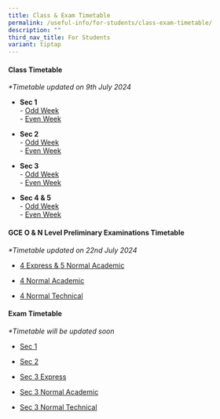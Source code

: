 ```yaml
---
title: Class & Exam Timetable
permalink: /useful-info/for-students/class-exam-timetable/
description: ""
third_nav_title: For Students
variant: tiptap
---
```

<h4><strong>Class Timetable</strong></h4>
<p><em>*Timetable updated on 9th July 2024</em>
</p>
<ul data-tight="true" class="tight">
<li>
<p><strong>Sec 1</strong>
<br>-&nbsp;<a href="/files/Timetable/2024 Sem 2/S1_2024_Sem_2_TT__odd_5_Jul.pdf" rel="noopener noreferrer nofollow" target="_blank">Odd Week</a>
<br>-&nbsp;<a href="/files/Timetable/2024 Sem 2/S1_2024_Sem_2_TT__even_5_Jul.pdf" rel="noopener noreferrer nofollow" target="_blank">Even Week</a>
</p>
</li>
<li>
<p><strong>Sec 2</strong>
<br>-&nbsp;<a href="/files/Timetable/2024 Sem 2/S2_2024_Sem_2_TT__odd_5_Jul.pdf" rel="noopener noreferrer nofollow" target="_blank">Odd Week</a>
<br>-&nbsp;<a href="/files/Timetable/2024 Sem 2/S2_2024_Sem_2_TT__even_5_Jul.pdf" rel="noopener noreferrer nofollow" target="_blank">Even Week</a>
</p>
</li>
<li>
<p><strong>Sec 3</strong>
<br>-&nbsp;<a href="/files/Timetable/2024 Sem 2/S3_2024_Sem_2_TT__odd_5_Jul.pdf" rel="noopener noreferrer nofollow" target="_blank">Odd Week</a> 
<br>-&nbsp;<a href="/files/Timetable/2024 Sem 2/S3_2024_Sem_2_TT__even_5_Jul.pdf" rel="noopener noreferrer nofollow" target="_blank">Even Week</a>
</p>
</li>
<li>
<p><strong>Sec 4 &amp; 5</strong>
<br>-&nbsp;<a href="/files/Timetable/2024 Sem 2/S4_5_2024_Sem_2_TT__odd_5_Jul.pdf" rel="noopener noreferrer nofollow" target="_blank">Odd Week</a>
<br>-&nbsp;<a href="/files/Timetable/2024 Sem 2/S4_5_2024_Sem_2_TT__even_5_Jul.pdf" rel="noopener noreferrer nofollow" target="_blank">Even Week</a>
</p>
</li>
</ul>
<p></p>
<h4><strong>GCE O &amp; N Level Preliminary Examinations Timetable</strong></h4>
<p><em>*Timetable updated on 22nd July 2024</em>
</p>
<ul data-tight="true" class="tight">
<li>
<p><a href="/files/Timetable/2024 Prelim Sem 2/AISS_2024_Prelims_4E5N.pdf" rel="noopener noreferrer nofollow" target="_blank">4 Express &amp; 5 Normal Academic</a>
</p>
</li>
<li>
<p><a href="/files/Timetable/2024 Prelim Sem 2/AISS_2024_Prelims_NA.pdf" rel="noopener noreferrer nofollow" target="_blank">4 Normal Academic</a>
</p>
</li>
<li>
<p><a href="/files/Timetable/2024 Prelim Sem 2/AISS_2024_Prelims_NT.pdf" rel="noopener noreferrer nofollow" target="_blank">4 Normal Technical</a>
</p>
</li>
</ul>
<h4><strong>Exam Timetable</strong></h4>
<p><em>*Timetable will be updated soon</em>
</p>
<ul data-tight="true" class="tight">
<li>
<p><a href="/files/Timetable/2024 EOY Timetables/2024_EOY_TT_Schedule_Sec1.pdf" rel="noopener nofollow" target="_blank">Sec 1</a>
</p>
</li>
<li>
<p><a href="/files/Timetable/2024 EOY Timetables/2024_EOY_TT_Schedule_Sec2new.pdf" rel="noopener nofollow" target="_blank">Sec 2</a>
</p>
</li>
<li>
<p><a href="/files/Timetable/2024 EOY Timetables/2024_EOY_TT_Schedule_Sec3E.pdf" rel="noopener nofollow" target="_blank">Sec 3 Express</a>
</p>
</li>
<li>
<p><a href="/files/Timetable/2024 EOY Timetables/2024_EOY_TT_Schedule_Sec3NA.pdf" rel="noopener nofollow" target="_blank">Sec 3 Normal Academic</a>
</p>
</li>
<li>
<p><a href="/files/Timetable/2024 EOY Timetables/2024_EOY_TT_Schedule_Sec3NT.pdf" rel="noopener nofollow" target="_blank">Sec 3 Normal Technical</a>
</p>
</li>
</ul>
<p></p>